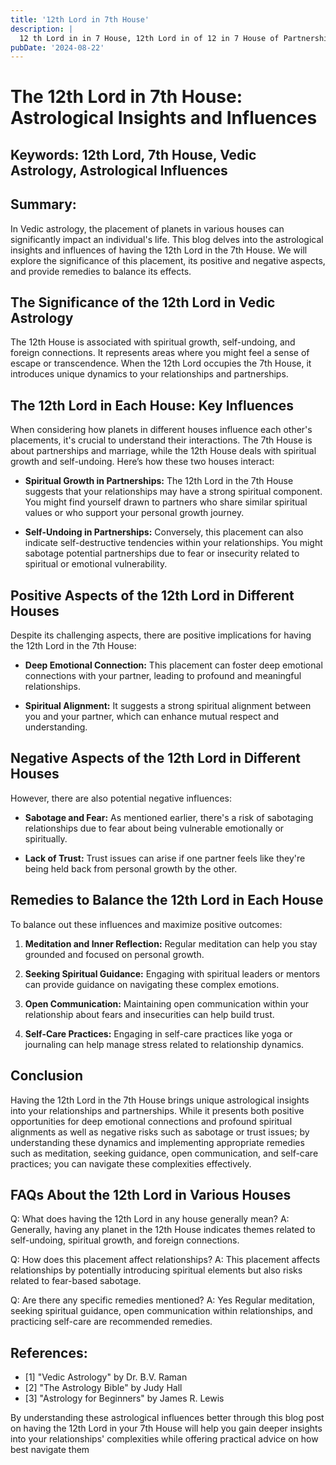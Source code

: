 ```yaml
---
title: '12th Lord in 7th House'
description: |
  12 th Lord in in 7 House, 12th Lord in of 12 in 7 House of Partnership in Vedic astrology
pubDate: '2024-08-22'
---
```


# The 12th Lord in 7th House: Astrological Insights and Influences

## Keywords: 12th Lord, 7th House, Vedic Astrology, Astrological Influences

## Summary:
In Vedic astrology, the placement of planets in various houses can significantly impact an individual's life. This blog delves into the astrological insights and influences of having the 12th Lord in the 7th House. We will explore the significance of this placement, its positive and negative aspects, and provide remedies to balance its effects.

## The Significance of the 12th Lord in Vedic Astrology
The 12th House is associated with spiritual growth, self-undoing, and foreign connections. It represents areas where you might feel a sense of escape or transcendence. When the 12th Lord occupies the 7th House, it introduces unique dynamics to your relationships and partnerships.

## The 12th Lord in Each House: Key Influences
When considering how planets in different houses influence each other's placements, it's crucial to understand their interactions. The 7th House is about partnerships and marriage, while the 12th House deals with spiritual growth and self-undoing. Here’s how these two houses interact:

- **Spiritual Growth in Partnerships:** The 12th Lord in the 7th House suggests that your relationships may have a strong spiritual component. You might find yourself drawn to partners who share similar spiritual values or who support your personal growth journey.
  
- **Self-Undoing in Partnerships:** Conversely, this placement can also indicate self-destructive tendencies within your relationships. You might sabotage potential partnerships due to fear or insecurity related to spiritual or emotional vulnerability.

## Positive Aspects of the 12th Lord in Different Houses
Despite its challenging aspects, there are positive implications for having the 12th Lord in the 7th House:

- **Deep Emotional Connection:** This placement can foster deep emotional connections with your partner, leading to profound and meaningful relationships.
  
- **Spiritual Alignment:** It suggests a strong spiritual alignment between you and your partner, which can enhance mutual respect and understanding.

## Negative Aspects of the 12th Lord in Different Houses
However, there are also potential negative influences:

- **Sabotage and Fear:** As mentioned earlier, there's a risk of sabotaging relationships due to fear about being vulnerable emotionally or spiritually.
  
- **Lack of Trust:** Trust issues can arise if one partner feels like they're being held back from personal growth by the other.

## Remedies to Balance the 12th Lord in Each House
To balance out these influences and maximize positive outcomes:

1. **Meditation and Inner Reflection:** Regular meditation can help you stay grounded and focused on personal growth.
   
2. **Seeking Spiritual Guidance:** Engaging with spiritual leaders or mentors can provide guidance on navigating these complex emotions.

3. **Open Communication:** Maintaining open communication within your relationship about fears and insecurities can help build trust.

4. **Self-Care Practices:** Engaging in self-care practices like yoga or journaling can help manage stress related to relationship dynamics.

## Conclusion
Having the 12th Lord in the 7th House brings unique astrological insights into your relationships and partnerships. While it presents both positive opportunities for deep emotional connections and profound spiritual alignments as well as negative risks such as sabotage or trust issues; by understanding these dynamics and implementing appropriate remedies such as meditation, seeking guidance, open communication, and self-care practices; you can navigate these complexities effectively.

## FAQs About the 12th Lord in Various Houses
Q: What does having the 12th Lord in any house generally mean?
A: Generally, having any planet in the 12th House indicates themes related to self-undoing, spiritual growth, and foreign connections.

Q: How does this placement affect relationships?
A: This placement affects relationships by potentially introducing spiritual elements but also risks related to fear-based sabotage.

Q: Are there any specific remedies mentioned?
A: Yes Regular meditation, seeking spiritual guidance, open communication within relationships, and practicing self-care are recommended remedies.

## References:
- [1] "Vedic Astrology" by Dr. B.V. Raman
- [2] "The Astrology Bible" by Judy Hall
- [3] "Astrology for Beginners" by James R. Lewis

By understanding these astrological influences better through this blog post on having the 12th Lord in your 7th House will help you gain deeper insights into your relationships' complexities while offering practical advice on how best navigate them